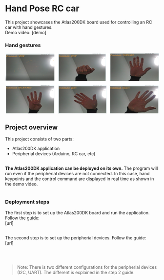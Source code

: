 # Hand Pose RC car<a name="EN-US_TOPIC_0232642690"></a>

This project showcases the Atlas200DK board used for controlling an RC car with hand gestures.<br />
Demo video: [demo]

### Hand gestures
![](sample-handposeRC-I2C/figures/gestures.png)
## Project overview

This project consists of two parts:
-   Atlas200DK application
-   Peripherial devices (Arduino, RC car, etc)


<br />**The Atlas200DK application can be deployed on its own.** The program will run even if the peripherial devices are not connected. In this case, hand keypoints and the control command are displayed in real time as shown in the demo video.<br /><br />


### Deployment steps
The first step is to set up the Atlas200DK board and run the application. Follow the guide: <br />
[url]
<br /><br />

The second step is to set up the peripherial devices. Follow the guide: <br />
[url]

<br /><br />
>Note: There is two different configurations for the peripherial devices (I2C, UART). The different is explained in the step 2 guide.











